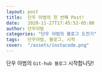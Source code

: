 ```yaml
---
layout: post
title:  단우 아범의 첫 번째 Post!
date:   2020-11-27T17:45:52-05:00
author: 단우아범
categories: "단우 아범의 블로그 도전기"
tags:	단우아범, 블로그, 시작
cover:  "/assets/instacode.png"
---
```


단우 아범의 `Git-hub 블로그` 시작합니닷!

[jekyll]:      http://jekyllrb.com
[jekyll-gh]:   https://github.com/jekyll/jekyll
[jekyll-help]: https://github.com/jekyll/jekyll-help
[highlight]:   https://highlightjs.org/
[lightbox]:    http://lokeshdhakar.com/projects/lightbox2/
[jekyll-archive]: https://github.com/jekyll/jekyll-archives
[liquid]: https://github.com/Shopify/liquid/wiki/Liquid-for-Designers
